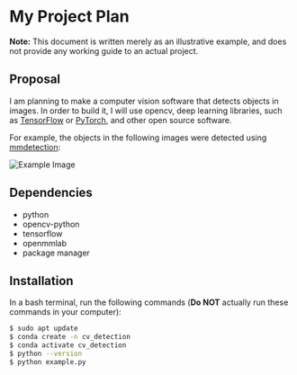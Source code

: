# My Project Plan 

**Note:** This document is written merely as an illustrative example, and does not provide any working guide to an actual project.

## Proposal 

I am planning to make a computer vision software that detects objects in images. In order to build it, I will use opencv, deep learning libraries, such as [TensorFlow](https://www.tensorflow.org/) or [PyTorch](https://pytorch.org/), and other open source software.

For example, the objects in the following images were detected using [mmdetection](https://github.com/open-mmlab/mmdetection):

![Example Image](https://user-images.githubusercontent.com/12907710/137271636-56ba1cd2-b110-4812-8221-b4c120320aa9.png)

## Dependencies 

* python
* opencv-python 
* tensorflow
* openmmlab
* package manager

## Installation

In a bash terminal, run the following commands (**Do NOT** actually run these commands in your computer):

```bash
$ sudo apt update
$ conda create -n cv_detection
$ conda activate cv_detection
$ python --version
$ python example.py
```
```
